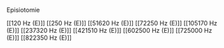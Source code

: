 Episiotomie

[[120 Hz (E)]]
[[250 Hz (E)]]
[[51620 Hz (E)]]
[[72250 Hz (E)]]
[[105170 Hz (E)]]
[[237320 Hz (E)]]
[[421510 Hz (E)]]
[[602500 Hz (E)]]
[[725000 Hz (E)]]
[[822350 Hz (E)]]
